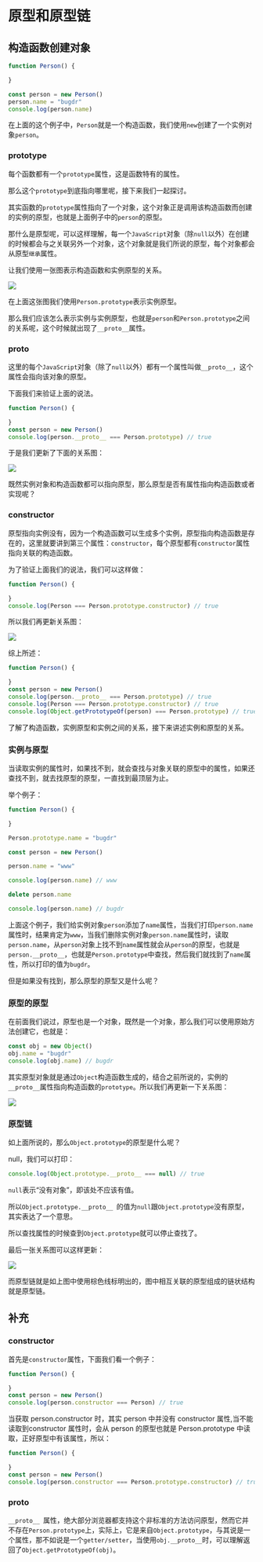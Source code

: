 # 原型和原型链

## 构造函数创建对象

```js
function Person() {

}

const person = new Person()
person.name = "bugdr"
console.log(person.name)
```

在上面的这个例子中，`Person`就是一个构造函数，我们使用`new`创建了一个实例对象`person`。

### prototype

每个函数都有一个`prototype`属性，这是函数特有的属性。

那么这个`prototype`到底指向哪里呢，接下来我们一起探讨。

其实函数的`prototype`属性指向了一个对象，这个对象正是调用该构造函数而创建的实例的原型，也就是上面例子中的`person`的原型。

那什么是原型呢，可以这样理解，每一个`JavaScript`对象（除`null`以外）在创建的时候都会与之关联另外一个对象，这个对象就是我们所说的原型，每个对象都会从原型`继承`属性。

让我们使用一张图表示构造函数和实例原型的关系。

![](https://raw.githubusercontent.com/dpy0912/PicGo/main/fix-dir/Roaming/picgo/2022/02/17/20-09-15-c1c0f626b3411025f2ccae8619cc3446-20220217200915-a34c2.png)

在上面这张图我们使用`Person.prototype`表示实例原型。

那么我们应该怎么表示实例与实例原型，也就是`person`和`Person.prototype`之间的关系呢，这个时候就出现了`__proto__`属性。

### __proto__

这里的每个`JavaScript`对象（除了`null`以外）都有一个属性叫做`__proto__`，这个属性会指向该对象的原型。

下面我们来验证上面的说法。

```js
function Person() {

}
const person = new Person()
console.log(person.__proto__ === Person.prototype) // true
```

于是我们更新了下面的关系图：

![](https://raw.githubusercontent.com/dpy0912/PicGo/main/fix-dir/Roaming/picgo/2022/02/17/20-13-39-66a8a8973d92f50dcae1919e5cdc3014-20220217201338-6bed8.png)

既然实例对象和构造函数都可以指向原型，那么原型是否有属性指向构造函数或者实现呢？

### constructor

原型指向实例没有，因为一个构造函数可以生成多个实例，原型指向构造函数是存在的，这里就要讲到第三个属性：`constructor`，每个原型都有`constructor`属性指向关联的构造函数。

为了验证上面我们的说法，我们可以这样做：

```js
function Person() {

}
console.log(Person === Person.prototype.constructor) // true
```

所以我们再更新关系图：

![](https://raw.githubusercontent.com/dpy0912/PicGo/main/fix-dir/Roaming/picgo/2022/02/17/20-29-02-840526bc232670a0a51a3b459f4dc154-20220217202901-9ed14.png)

综上所述：

```js
function Person() {

}
const person = new Person()
console.log(person.__proto__ === Person.prototype) // true
console.log(Person === Person.prototype.constructor) // true
console.log(Object.getPrototypeOf(person) === Person.prototype) // true
```

了解了构造函数，实例原型和实例之间的关系，接下来讲述实例和原型的关系。

### 实例与原型

当读取实例的属性时，如果找不到，就会查找与对象关联的原型中的属性，如果还查找不到，就去找原型的原型，一直找到最顶层为止。

举个例子：

```js
function Person() {

}

Person.prototype.name = "bugdr"

const person = new Person()

person.name = "www"

console.log(person.name) // www

delete person.name

console.log(person.name) // bugdr
```

上面这个例子，我们给实例对象`person`添加了`name`属性，当我们打印`person.name`属性时，结果肯定为`www`，当我们删除实例对象`person.name`属性时，读取`person.name`，从`person`对象上找不到`name`属性就会从`person`的原型，也就是`person.__proto__`，也就是`Person.prototype`中查找，然后我们就找到了`name`属性，所以打印的值为`bugdr`。

但是如果没有找到，那么原型的原型又是什么呢？

### 原型的原型

在前面我们说过，原型也是一个对象，既然是一个对象，那么我们可以使用原始方法创建它，也就是：

```js
const obj = new Object()
obj.name = "bugdr"
console.log(obj.name) // bugdr
```

其实原型对象就是通过`Object`构造函数生成的，结合之前所说的，实例的`__proto__`属性指向构造函数的`prototype`。所以我们再更新一下关系图：

![](https://raw.githubusercontent.com/dpy0912/PicGo/main/fix-dir/Roaming/picgo/2022/02/17/21-29-16-b8365c733ed5845f8a67bfd78026a4a1-20220217212915-19745.png)

### 原型链

如上面所说的，那么`Object.prototype`的原型是什么呢？

null，我们可以打印：

```js
console.log(Object.prototype.__proto__ === null) // true
```

`null`表示“没有对象”，即该处不应该有值。

所以`Object.prototype.__proto__ `的值为`null`跟`Object.prototype`没有原型，其实表达了一个意思。

所以查找属性的时候查到`Object.prototype`就可以停止查找了。

最后一张关系图可以这样更新：

![](https://raw.githubusercontent.com/dpy0912/PicGo/main/fix-dir/Roaming/picgo/2022/02/17/21-37-02-348cfebbdced749020c1ac39aeca2b2d-20220217213702-bf6d2.png)

而原型链就是如上图中使用棕色线标明出的，图中相互关联的原型组成的链状结构就是原型链。

## 补充

### constructor

首先是`constructor`属性，下面我们看一个例子：

```js
function Person() {

}
const person = new Person()
console.log(person.constructor === Person) // true
```

当获取 person.constructor 时，其实 person 中并没有 constructor 属性,当不能读取到constructor 属性时，会从 person 的原型也就是 Person.prototype 中读取，正好原型中有该属性，所以：

```js
function Person() {

}
const person = new Person()
console.log(person.constructor === Person.prototype.constructor) // true
```

### __proto__

`__proto__ `属性，绝大部分浏览器都支持这个非标准的方法访问原型，然而它并不存在`Person.prototype`上，实际上，它是来自`Object.prototype`，与其说是一个属性，那不如说是一个`getter/setter`，当使用`obj.__proto__`时，可以理解返回了`Object.getPrototypeOf(obj)`。